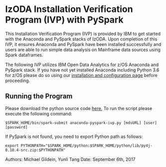 # IzODA Installation Verification Program (IVP) with PySpark

This Installation Verification Program (IVP) is provided by IBM to get started with the Anaconda and PySpark stacks of IzODA. Upon completion of this IVP, it ensures Anaconda and PySpark have been installed successfully and users are able to run simple data analysis on Mainframe data sources using Spark dataframes.

The following IVP utilizes IBM Open Data Analytics for z/OS Anaconda and PySpark stack. If you have not yet installed Anaconda including Python 3.6 for z/OS please do so using our [installation and configuration page](install-config/) before proceeding.

## Running the Program

Please download the python source code [here.](https://github.com/IzODA/examples/blob/master/python/anaconda-pyspark-ivp.py) To run the script please execute the following command:
```
$SPARK_HOME/bin/spark-submit anaconda-pyspark-ivp.py [mdsURL] [user] [password]
```
If PySpark is not found, you need to export Python path as follows:
```
export PYTHONPATH="$SPARK_HOME/python:$SPARK_HOME/python/lib/py4j-0.10.4-src.zip:$PYTHONPATH"
```

Authors: Michael Gildein, Yunli Tang    Date: September 6th, 2017
